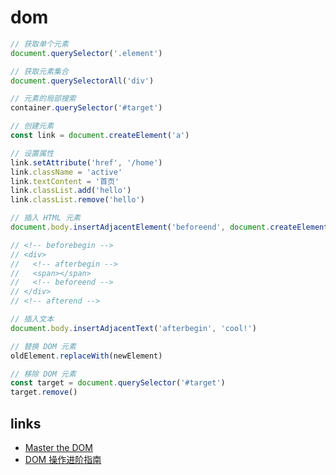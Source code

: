 # dom

```js
// 获取单个元素
document.querySelector('.element')

// 获取元素集合
document.querySelectorAll('div')

// 元素的局部搜索
container.querySelector('#target')

// 创建元素
const link = document.createElement('a')

// 设置属性
link.setAttribute('href', '/home')
link.className = 'active'
link.textContent = '首页'
link.classList.add('hello')
link.classList.remove('hello')

// 插入 HTML 元素
document.body.insertAdjacentElement('beforeend', document.createElement('a'))

// <!-- beforebegin -->
// <div>
//   <!-- afterbegin -->
//   <span></span>
//   <!-- beforeend -->
// </div>
// <!-- afterend -->

// 插入文本
document.body.insertAdjacentText('afterbegin', 'cool!')

// 替换 DOM 元素
oldElement.replaceWith(newElement)

// 移除 DOM 元素
const target = document.querySelector('#target')
target.remove()
```

## links

- [Master the DOM](http://www.lixuejiang.me/2016/11/19/Master-the-DOM/)
- [DOM 操作进阶指南](https://juejin.im/post/5dd8a913e51d45232856f7e8)
